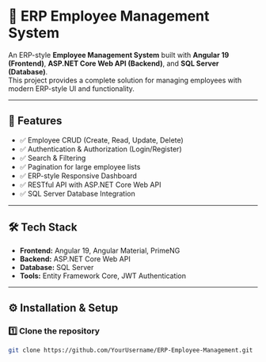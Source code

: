 # 🏢 ERP Employee Management System  

An ERP-style **Employee Management System** built with **Angular 19 (Frontend)**, **ASP.NET Core Web API (Backend)**, and **SQL Server (Database)**.  
This project provides a complete solution for managing employees with modern ERP-style UI and functionality.  

---

## 🚀 Features
- ✅ Employee CRUD (Create, Read, Update, Delete)  
- ✅ Authentication & Authorization (Login/Register)  
- ✅ Search & Filtering  
- ✅ Pagination for large employee lists  
- ✅ ERP-style Responsive Dashboard  
- ✅ RESTful API with ASP.NET Core Web API  
- ✅ SQL Server Database Integration  

---

## 🛠️ Tech Stack
- **Frontend:** Angular 19, Angular Material, PrimeNG  
- **Backend:** ASP.NET Core Web API  
- **Database:** SQL Server  
- **Tools:** Entity Framework Core, JWT Authentication  

---

## ⚙️ Installation & Setup

### 1️⃣ Clone the repository
```bash
git clone https://github.com/YourUsername/ERP-Employee-Management.git
